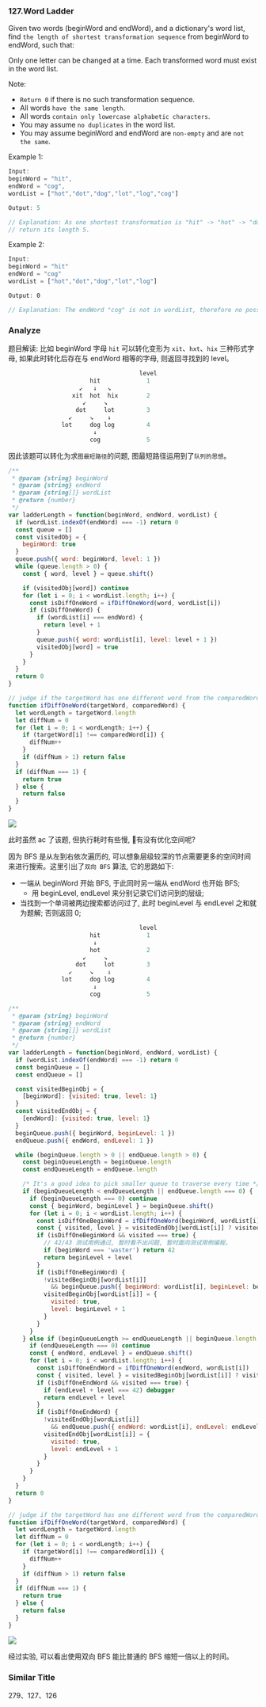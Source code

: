 <!--
abbrlink: yuirbubj
-->

### 127.Word Ladder

Given two words (beginWord and endWord), and a dictionary's word list, find `the length of shortest transformation sequence` from beginWord to endWord, such that:

Only one letter can be changed at a time.
Each transformed word must exist in the word list.

Note:

* `Return 0` if there is no such transformation sequence.
* All words `have the same length`.
* All words `contain only lowercase alphabetic characters`.
* You may assume `no duplicates` in the word list.
* You may assume beginWord and endWord are `non-empty` and are `not the same`.

Example 1:

```js
Input:
beginWord = "hit",
endWord = "cog",
wordList = ["hot","dot","dog","lot","log","cog"]

Output: 5

// Explanation: As one shortest transformation is "hit" -> "hot" -> "dot" -> "dog" -> "cog",
// return its length 5.
```

Example 2:

```js
Input:
beginWord = "hit"
endWord = "cog"
wordList = ["hot","dot","dog","lot","log"]

Output: 0

// Explanation: The endWord "cog" is not in wordList, therefore no possible transformation.
```

### Analyze

题目解读: 比如 beginWord 字母 `hit` 可以转化变形为 `xit`、`hxt`、`hix` 三种形式字母, 如果此时转化后存在与 endWord 相等的字母, 则返回寻找到的 level。

```js
                                     level
                       hit             1
                    ↙   ↓   ↘
                  xit  hot  hix        2
                     ↙     ↘
                   dot     lot         3
                 ↙     ↘    ↓
               lot     dog log         4
                        ↓
                       cog             5
```

因此该题可以转化为求`图最短路径`的问题, 图最短路径运用到了`队列的思想`。

```js
/**
 * @param {string} beginWord
 * @param {string} endWord
 * @param {string[]} wordList
 * @return {number}
 */
var ladderLength = function(beginWord, endWord, wordList) {
  if (wordList.indexOf(endWord) === -1) return 0
  const queue = []
  const visitedObj = {
    beginWord: true
  }
  queue.push({ word: beginWord, level: 1 })
  while (queue.length > 0) {
    const { word, level } = queue.shift()

    if (visitedObj[word]) continue
    for (let i = 0; i < wordList.length; i++) {
      const isDiffOneWord = ifDiffOneWord(word, wordList[i])
      if (isDiffOneWord) {
        if (wordList[i] === endWord) {
          return level + 1
        }
        queue.push({ word: wordList[i], level: level + 1 })
        visitedObj[word] = true
      }
    }
  }
  return 0
}

// judge if the targetWord has one different word from the comparedWord;
function ifDiffOneWord(targetWord, comparedWord) {
  let wordLength = targetWord.length
  let diffNum = 0
  for (let i = 0; i < wordLength; i++) {
    if (targetWord[i] !== comparedWord[i]) {
      diffNum++
    }
    if (diffNum > 1) return false
  }
  if (diffNum === 1) {
    return true
  } else {
    return false
  }
}
```

![](http://with.muyunyun.cn/6a2cb2b81d139ee676a1be7634551fb1.jpg)

此时虽然 ac 了该题, 但执行耗时有些慢, 🤔有没有优化空间呢?

因为 BFS 是从左到右依次遍历的, 可以想象层级较深的节点需要更多的空间时间来进行搜索。这里引出了`双向 BFS` 算法, 它的思路如下:

* 一端从 beginWord 开始 BFS, 于此同时另一端从 endWord 也开始 BFS;
  * 用 beginLevel, endLevel 来分别记录它们访问到的层级;
* 当找到一个单词被两边搜索都访问过了, 此时 beginLevel 与 endLevel 之和就为题解; 否则返回 0;

```js
                                     level
                       hit             1
                        ↓
                       hot             2
                     ↙     ↘
                   dot     lot         3
                 ↙     ↘    ↓
               lot     dog log         4
                        ↓
                       cog             5
```

```js
/**
 * @param {string} beginWord
 * @param {string} endWord
 * @param {string[]} wordList
 * @return {number}
 */
var ladderLength = function(beginWord, endWord, wordList) {
  if (wordList.indexOf(endWord) === -1) return 0
  const beginQueue = []
  const endQueue = []

  const visitedBeginObj = {
    [beginWord]: {visited: true, level: 1}
  }
  const visitedEndObj = {
    [endWord]: {visited: true, level: 1}
  }
  beginQueue.push({ beginWord, beginLevel: 1 })
  endQueue.push({ endWord, endLevel: 1 })

  while (beginQueue.length > 0 || endQueue.length > 0) {
    const beginQueueLength = beginQueue.length
    const endQueueLength = endQueue.length

    /* It's a good idea to pick smaller queue to traverse every time */
    if (beginQueueLength < endQueueLength || endQueue.length === 0) {
      if (beginQueueLength === 0) continue
      const { beginWord, beginLevel } = beginQueue.shift()
      for (let i = 0; i < wordList.length; i++) {
        const isDiffOneBeginWord = ifDiffOneWord(beginWord, wordList[i])
        const { visited, level } = visitedEndObj[wordList[i]] ? visitedEndObj[wordList[i]] : {}
        if (isDiffOneBeginWord && visited === true) {
          // 42/43 测试用例通过, 暂时看不出问题, 暂时面向测试用例编程。
          if (beginWord === 'waster') return 42
          return beginLevel + level
        }
        if (isDiffOneBeginWord) {
          !visitedBeginObj[wordList[i]]
            && beginQueue.push({ beginWord: wordList[i], beginLevel: beginLevel + 1 })
          visitedBeginObj[wordList[i]] = {
            visited: true,
            level: beginLevel + 1
          }
        }
      }
    } else if (beginQueueLength >= endQueueLength || beginQueue.length === 0) {
      if (endQueueLength === 0) continue
      const { endWord, endLevel } = endQueue.shift()
      for (let i = 0; i < wordList.length; i++) {
        const isDiffOneEndWord = ifDiffOneWord(endWord, wordList[i])
        const { visited, level } = visitedBeginObj[wordList[i]] ? visitedBeginObj[wordList[i]] : {}
        if (isDiffOneEndWord && visited === true) {
          if (endLevel + level === 42) debugger
          return endLevel + level
        }
        if (isDiffOneEndWord) {
          !visitedEndObj[wordList[i]]
            && endQueue.push({ endWord: wordList[i], endLevel: endLevel + 1 })
          visitedEndObj[wordList[i]] = {
            visited: true,
            level: endLevel + 1
          }
        }
      }
    }
  }
  return 0
}

// judge if the targetWord has one different word from the comparedWord
function ifDiffOneWord(targetWord, comparedWord) {
  let wordLength = targetWord.length
  let diffNum = 0
  for (let i = 0; i < wordLength; i++) {
    if (targetWord[i] !== comparedWord[i]) {
      diffNum++
    }
    if (diffNum > 1) return false
  }
  if (diffNum === 1) {
    return true
  } else {
    return false
  }
}
```

![](http://with.muyunyun.cn/5178cc9602d461ec2ddbef5916371af6.jpg)

经过实验, 可以看出使用双向 BFS 能比普通的 BFS 缩短一倍以上的时间。

### Similar Title

279、127、126